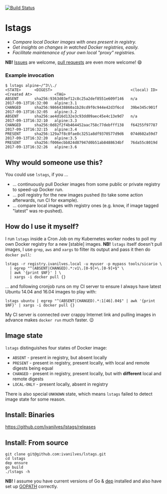 [![Build Status](https://travis-ci.org/ivanilves/lstags.svg?branch=master)](https://travis-ci.org/ivanilves/lstags)

# lstags

* *Compare local Docker images with ones present in registry.*
* *Get insights on changes in watched Docker registries, easily.*
* *Facilitate maintenance of your own local "proxy" registries.*

**NB!** [Issues](https://github.com/ivanilves/lstags/issues) are welcome, [pull requests](https://github.com/ivanilves/lstags/pulls) are even more welcome! :smile:

### Example invocation
```
$ lstags alpine~/^3\\./
<STATE>      <DIGEST>                                   <(local) ID>    <Created At>          <TAG>
ABSENT       sha256:9363d03ef12c8c25a2def8551e609f146   n/a             2017-09-13T16:32:00   alpine:3.1
CHANGED      sha256:9866438860a1b28cd9f0c944e42d3f6cd   39be345c901f    2017-09-13T16:32:05   alpine:3.2
ABSENT       sha256:ae4d16d132e3c93dd09aec45e4c13e9d7   n/a             2017-09-13T16:32:10   alpine:3.3
CHANGED      sha256:0d82f2f4b464452aac758c77debfff138   f64255f97787    2017-09-13T16:32:15   alpine:3.4
PRESENT      sha256:129a7f8c0fae8c3251a8df9370577d9d6   074d602a59d7    2017-09-13T16:32:20   alpine:3.5
PRESENT      sha256:f006ecbb824d87947d0b51ab8488634bf   76da55c8019d    2017-09-13T16:32:26   alpine:3.6
```

## Why would someone use this?
You could use `lstags`, if you ...
* ... continuously pull Docker images from some public or private registry to speed-up Docker run.
* ... poll registry for the new images pushed (to take some action afterwards, run CI for example).
* ... compare local images with registry ones (e.g. know, if image tagged "latest" was re-pushed).

## How do I use it myself?
I run `lstags` inside a Cron Job on my Kubernetes worker nodes to poll my own Docker registry for a new [stable] images.
**NB!** `lstags` itself doesn't pull images, I use `grep`, `aws` and `xargs` to filter its output and pass it then do `docker pull`:
```
lstags -r registry.ivanilves.local -u myuser -p mypass tools/sicario \
  | egrep "^(ABSENT|CHANGED).*:v1\.[0-9]+\.[0-9]+$" \
  | awk '{print $NF}' ] \
  | xargs -i docker pull {}
```
... and following cronjob runs on my CI server to ensure I always have latest Ubuntu 14.04 and 16.04 images to play with:
```
lstags ubuntu | egrep "^(ABSENT|CHANGED).*:1[46].04$" | awk '{print $NF}' | xargs -i docker pull {}
```
My CI server is connected over crappy Internet link and pulling images in advance makes `docker run` much faster. :wink:

## Image state
`lstags` distinguishes four states of Docker image:
* `ABSENT` - present in registry, but absent locally
* `PRESENT` -  present in registry, present locally, with local and remote digests being equal
* `CHANGED` - present in registry, present locally, but with **different** local and remote digests
* `LOCAL-ONLY` - present locally, absent in registry

There is also special `UNKNOWN` state, which means `lstags` failed to detect image state for some reason.

## Install: Binaries
https://github.com/ivanilves/lstags/releases

## Install: From source
```
git clone git@github.com:ivanilves/lstags.git
cd lstags
dep ensure
go build
./lstags -h
```
**NB!** I assume you have current versions of Go & [dep](https://github.com/golang/dep) installed and also have set up [GOPATH](https://github.com/golang/go/wiki/GOPATH) correctly.
